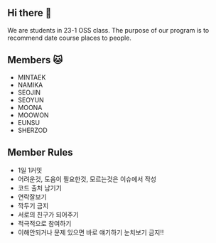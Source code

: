 ## Hi there 👋
We are students in 23-1 OSS class.
The purpose of our program is to recommend date course places to people.
## Members 🐱
- MINTAEK
- NAMIKA
- SEOJIN
- SEOYUN
- MOONA
- MOOWON
- EUNSU
- SHERZOD
## Member Rules
- 1일 1커밋
- 어려운것, 도움이 필요한것, 모르는것은 이슈에서 작성
- 코드 출처 남기기
- 연락잘보기
- 깍두기 금지
- 서로의 친구가 되어주기
- 적극적으로 참여하기
- 이해안되거나 문제 있으면 바로 얘기하기 눈치보기 금지!!